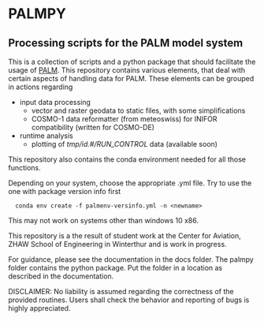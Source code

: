 # PALMPY

Processing scripts for the PALM model system
-------------

This is a collection of scripts and a python package that should facilitate the usage of [PALM](https://palm.muk.uni-hannover.de/trac). This repository contains various elements, that deal with certain aspects of handling data for PALM. These elements can be grouped in actions regarding

  - input data processing
      - vector and raster geodata to static files, with some simplifications
      - COSMO-1 data reformatter (from meteoswiss) for INIFOR compatibility (written for COSMO-DE)
  - runtime analysis
      - plotting of _tmp/id.#/RUN_CONTROL_ data (available soon)


This repository also contains the conda environment needed for all those functions.

Depending on your system, choose the appropriate <env>.yml file. Try to use the one with package version info first 
```
  conda env create -f palmenv-versinfo.yml -n <newname>
```
This may not work on systems other than windows 10 x86.

This repository is a the result of student work at the Center for Aviation, ZHAW School of Engineering in Winterthur and is work in progress. 

For guidance, please see the documentation in the docs folder. The palmpy folder contains the python package. Put the folder in a location as described in the documentation.



DISCLAIMER: No liability is assumed regarding the correctness of the provided routines. Users shall check the behavior and reporting of bugs is highly appreciated.
